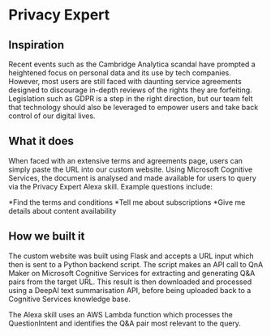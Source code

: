 # Privacy Expert

## Inspiration
Recent events such as the Cambridge Analytica scandal have prompted a heightened focus on personal data and its use by tech companies. However, most users are still faced with daunting service agreements designed to discourage in-depth reviews of the rights they are forfeiting. Legislation such as GDPR is a step in the right direction, but our team felt that technology should also be leveraged to empower users and take back control of our digital lives.

## What it does
When faced with an extensive terms and agreements page, users can simply paste the URL into our custom website. Using Microsoft Cognitive Services, the document is analysed and made available for users to query via the Privacy Expert Alexa skill. Example questions include:

*Find the terms and conditions
*Tell me about subscriptions
*Give me details about content availability

## How we built it
The custom website was built using Flask and accepts a URL input which then is sent to a Python backend script. The script makes an API call to QnA Maker on Microsoft Cognitive Services for extracting and generating Q&A pairs from the target URL. This result is then downloaded and processed using a DeepAI text summarisation API, before being uploaded back to a Cognitive Services knowledge base.

The Alexa skill uses an AWS Lambda function which processes the QuestionIntent and identifies the Q&A pair most relevant to the query.
